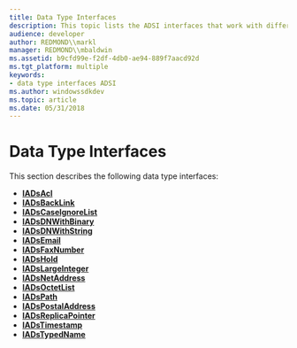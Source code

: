 ```yaml
---
title: Data Type Interfaces
description: This topic lists the ADSI interfaces that work with different data types.
audience: developer
author: REDMOND\\markl
manager: REDMOND\\mbaldwin
ms.assetid: b9cfd99e-f2df-4db0-ae94-889f7aacd92d
ms.tgt_platform: multiple
keywords:
- data type interfaces ADSI
ms.author: windowssdkdev
ms.topic: article
ms.date: 05/31/2018
---
```


# Data Type Interfaces

This section describes the following data type interfaces:

-   [**IADsAcl**](/windows/desktop/api/Iads/nn-iads-iadsacl)
-   [**IADsBackLink**](/windows/desktop/api/Iads/nn-iads-iadsbacklink)
-   [**IADsCaseIgnoreList**](/windows/desktop/api/Iads/nn-iads-iadscaseignorelist)
-   [**IADsDNWithBinary**](/windows/desktop/api/Iads/nn-iads-iadsdnwithbinary)
-   [**IADsDNWithString**](/windows/desktop/api/Iads/nn-iads-iadsdnwithstring)
-   [**IADsEmail**](/windows/desktop/api/Iads/nn-iads-iadsemail)
-   [**IADsFaxNumber**](/windows/desktop/api/Iads/nn-iads-iadsfaxnumber)
-   [**IADsHold**](/windows/desktop/api/Iads/nn-iads-iadshold)
-   [**IADsLargeInteger**](/windows/desktop/api/Iads/nn-iads-iadslargeinteger)
-   [**IADsNetAddress**](/windows/desktop/api/Iads/nn-iads-iadsnetaddress)
-   [**IADsOctetList**](/windows/desktop/api/Iads/nn-iads-iadsoctetlist)
-   [**IADsPath**](/windows/desktop/api/Iads/nn-iads-iadspath)
-   [**IADsPostalAddress**](/windows/desktop/api/Iads/nn-iads-iadspostaladdress)
-   [**IADsReplicaPointer**](/windows/desktop/api/Iads/nn-iads-iadsreplicapointer)
-   [**IADsTimestamp**](/windows/desktop/api/Iads/nn-iads-iadstimestamp)
-   [**IADsTypedName**](/windows/desktop/api/Iads/nn-iads-iadstypedname)

 

 




